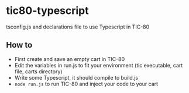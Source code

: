 # tic80-typescript
tsconfig.js and declarations file to use Typescript in TIC-80

## How to
- First create and save an empty cart in TIC-80
- Edit the variables in run.js to fit your environment (tic executable, cart file, carts directory)
- Write some Typescript, it should compile to build.js
- `node run.js` to run TIC-80 and inject your code to your cart
